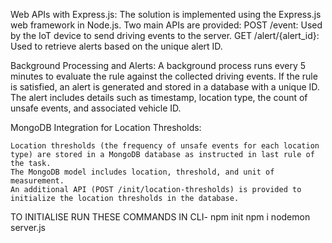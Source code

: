 Web APIs with Express.js:
The solution is implemented using the Express.js web framework in Node.js.
Two main APIs are provided:
POST /event: Used by the IoT device to send driving events to the server.
GET /alert/{alert_id}: Used to retrieve alerts based on the unique alert ID.

Background Processing and Alerts:
A background process runs every 5 minutes to evaluate the rule against the collected driving events.
If the rule is satisfied, an alert is generated and stored in a database with a unique ID.
The alert includes details such as timestamp, location type, the count of unsafe events, and associated vehicle ID.

MongoDB Integration for Location Thresholds:

    Location thresholds (the frequency of unsafe events for each location type) are stored in a MongoDB database as instructed in last rule of the task.
    The MongoDB model includes location, threshold, and unit of measurement.
    An additional API (POST /init/location-thresholds) is provided to initialize the location thresholds in the database.

TO INITIALISE RUN THESE COMMANDS IN CLI-
npm init
npm i
nodemon server.js
